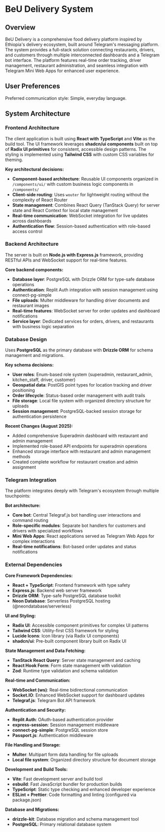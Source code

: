 # BeU Delivery System

## Overview

BeU Delivery is a comprehensive food delivery platform inspired by Ethiopia's delivery ecosystem, built around Telegram's messaging platform. The system provides a full-stack solution connecting restaurants, drivers, and customers through multiple interconnected dashboards and a Telegram bot interface. The platform features real-time order tracking, driver management, restaurant administration, and seamless integration with Telegram Mini Web Apps for enhanced user experience.

## User Preferences

Preferred communication style: Simple, everyday language.

## System Architecture

### Frontend Architecture
The client application is built using **React with TypeScript** and **Vite** as the build tool. The UI framework leverages **shadcn/ui components** built on top of **Radix UI primitives** for consistent, accessible design patterns. The styling is implemented using **Tailwind CSS** with custom CSS variables for theming.

**Key architectural decisions:**
- **Component-based architecture**: Reusable UI components organized in `/components/ui/` with custom business logic components in `/components/`
- **Client-side routing**: Uses `wouter` for lightweight routing without the complexity of React Router
- **State management**: Combines React Query (TanStack Query) for server state and React Context for local state management
- **Real-time communication**: WebSocket integration for live updates across dashboards
- **Authentication flow**: Session-based authentication with role-based access control

### Backend Architecture
The server is built on **Node.js with Express.js** framework, providing RESTful APIs and WebSocket support for real-time features.

**Core backend components:**
- **Database layer**: PostgreSQL with Drizzle ORM for type-safe database operations
- **Authentication**: Replit Auth integration with session management using connect-pg-simple
- **File uploads**: Multer middleware for handling driver documents and restaurant images
- **Real-time features**: WebSocket server for order updates and dashboard notifications
- **Service layer**: Dedicated services for orders, drivers, and restaurants with business logic separation

### Database Design
Uses **PostgreSQL** as the primary database with **Drizzle ORM** for schema management and migrations.

**Key schema decisions:**
- **User roles**: Enum-based role system (superadmin, restaurant_admin, kitchen_staff, driver, customer)
- **Geospatial data**: PostGIS point types for location tracking and driver positioning
- **Order lifecycle**: Status-based order management with audit trails
- **File storage**: Local file system with organized directory structure for uploads
- **Session management**: PostgreSQL-backed session storage for authentication persistence

**Recent Changes (August 2025):**
- Added comprehensive Superadmin dashboard with restaurant and admin management
- Implemented role-based API endpoints for superadmin operations
- Enhanced storage interface with restaurant and admin management methods
- Created complete workflow for restaurant creation and admin assignment

### Telegram Integration
The platform integrates deeply with Telegram's ecosystem through multiple touchpoints:

**Bot architecture:**
- **Core bot**: Central Telegraf.js bot handling user interactions and command routing
- **Role-specific modules**: Separate bot handlers for customers and drivers with specialized workflows
- **Mini Web Apps**: React applications served as Telegram Web Apps for complex interactions
- **Real-time notifications**: Bot-based order updates and status notifications

### External Dependencies

**Core Framework Dependencies:**
- **React + TypeScript**: Frontend framework with type safety
- **Express.js**: Backend web server framework
- **Drizzle ORM**: Type-safe PostgreSQL database toolkit
- **Neon Database**: Serverless PostgreSQL hosting (@neondatabase/serverless)

**UI and Styling:**
- **Radix UI**: Accessible component primitives for complex UI patterns
- **Tailwind CSS**: Utility-first CSS framework for styling
- **Lucide Icons**: Icon library (via Radix UI components)
- **shadcn/ui**: Pre-built component library built on Radix UI

**State Management and Data Fetching:**
- **TanStack React Query**: Server state management and caching
- **React Hook Form**: Form state management with validation
- **Zod**: Runtime type validation and schema validation

**Real-time and Communication:**
- **WebSocket (ws)**: Real-time bidirectional communication
- **Socket.IO**: Enhanced WebSocket support for dashboard updates
- **Telegraf.js**: Telegram Bot API framework

**Authentication and Security:**
- **Replit Auth**: OAuth-based authentication provider
- **express-session**: Session management middleware
- **connect-pg-simple**: PostgreSQL session store
- **Passport.js**: Authentication middleware

**File Handling and Storage:**
- **Multer**: Multipart form data handling for file uploads
- **Local file system**: Organized directory structure for document storage

**Development and Build Tools:**
- **Vite**: Fast development server and build tool
- **esbuild**: Fast JavaScript bundler for production builds
- **TypeScript**: Static type checking and enhanced developer experience
- **ESLint + Prettier**: Code formatting and linting (configured via package.json)

**Database and Migrations:**
- **drizzle-kit**: Database migration and schema management tool
- **PostgreSQL**: Primary relational database system